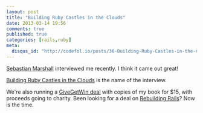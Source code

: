 ```yaml
---
layout: post
title: "Building Ruby Castles in the Clouds"
date: 2013-03-14 19:56
comments: true
published: true
categories: [rails,ruby]
meta:
  disqus_id: "http://codefol.io/posts/36-Building-Ruby-Castles-in-the-Clouds"
---
```

<a href="http://sebastianmarshall.com">Sebastian Marshall</a> interviewed me recently.  I think it came out great!

<a href="http://sebastianmarshall.com/building-ruby-castles-in-the-clouds-by-noah-gibbs">Building Ruby Castles in the Clouds</a> is the name of the interview.

We're also running a <a href="http://givegetwin.com">GiveGetWin deal</a> with copies of my book for $15, with proceeds going to charity.  Been looking for a deal on <a href="http://rebuilding-rails.com">Rebuilding Rails</a>?  Now is the time.


